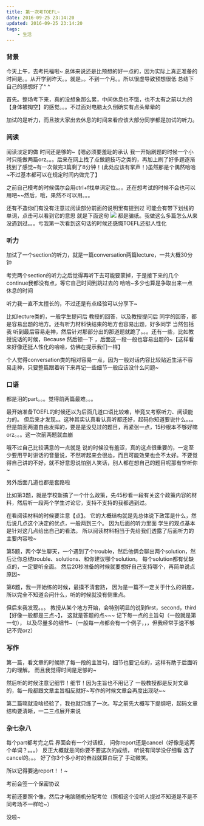 ```yaml
---
title: 第一次考TOEFL~
date: 2016-09-25 23:14:20
updated: 2016-09-25 23:14:20
tags:
	- 生活
---
```

### 背景
今天上午，去考托福啦~
总体来说还是比预想的好一点的，因为实际上真正准备的时间是。。从开学到昨天。。就是。。不到一个月。。所以很虚导致预想很低
总结下自己的感想好了^ ^
<!--more-->
首先。整场考下来，真的没想象那么累，中间休息也不饿，也不太有之前以为的【身体被掏空】的感觉。。。不过面对电脑太久倒确实有点头晕晕的

加试的是听力，而且按大家出去休息的时间来看应该大部分同学都是加试的听力。
### 阅读
阅读淡定的做 时间还是够的~【嗯必须要羞耻的承认 我一开始刷题的时候一个小时只能做两篇orz。。。后来在网上找了点做题技巧之类的，再加上刷了好多题逐渐找到了感觉~有一次做完3篇剩了8分钟！(此处应该有掌声！)虽然那是个偶然哈哈~不过基本都可以在规定时间内做完了】

之前自己模考的时候偶尔会用ctrl+f找单词定位。。。还在想考试的时候不会也可以用吧~~然后，哦，果然不可以用。。。

还有不造你们有没有注意过阅读部分前面的说明里有提到过 可能会有带下划线的单词，点击可以看到它的意思
就是下面这句
![](/image/2016-09-25-TOEFL/toefl.png)
都是骗纸。我做这么多篇怎么从来没遇到过。。。亏我第一次看到这句话的时候还感慨TOEFL还挺人性化
### 听力
加试了一个section的听力，就是一篇conversation两篇lecture，一共大概30分钟

考完两个section的听力之后觉得再听下去可能要蒙掉，于是接下来的几个continue我都没有点，等它自己时间到跳过去的 哈哈~多少也算是争取出来一点休息的时间

听力我一直不太擅长的，不过还是有点经验可以分享下~

比如lecture类的，一般学生提问后 教授的回答，以及教授提问后 同学的回答，都是容易出题的地方。还有听力材料快结束的地方也容易出题，好多同学 当然包括我 听到最后容易走神，然后针对那部分出的那道题就跪了。。。还有一些，比如教授说话的时候，Because 然后顿一下 ，后面这一段一般也容易出题的~【这样看来好像还挺人性化的哈哈，仿佛在提示我们一样】

个人觉得conversation类的相对容易一点，因为一般对话内容比较贴近生活不容易走神，只要整篇跟着听下来再记一些细节一般应该没什么问题~
### 口语
都是泪的part。。。觉得前两篇最难。。。

最开始准备TOEFL的时候还以为后面几道口语比较难，毕竟又考察听力、阅读能力的。
但后来才发现。。这种其实认真看认真听都还好，起码你知道要说什么。。。但是前面两道自由发挥的，要是是没见过的题目，再紧张一点，15秒根本不够好嘛orz。。。这一次前两题就血崩

哦不过自己比较满意的一点就是 说的时候没有羞涩，真的这点很重要的，一定至少要用平时讲话的音量说，不然听起来会很怂，而且可能效果也会不太好。不要觉得自己讲的不好，就不好意思说怕别人笑话，别人都在想自己的题目呢那有空听你~


另外后面几道也都是套路啦

比如第3题，就是学校新搞了一个什么政策，先45秒看一段有关这个政策内容的材料，然后听一段两个学生讨论它，支持不支持的我都遇到过。

在看阅读材料的时候要注意【点】。
它的大概结构就是先总体说下政策是什么，然后说几点这个决定的优点，一般两到三个。
因为后面的听力里面 学生的观点基本是针对这几点给出自己的看法。
所以阅读材料相当于先给我们透露了后面听力的主要内容啦~

第5题，两个学生聊天，一个遇到了个trouble，然后他俩会聊出两个solution，然后让你总结trouble、solutions、和你建议哪个solution。
每个solution都有优缺点的，一定要听全面。
然后20秒准备的时候就要想好自己支持哪个，再简单说点原因~

第6题，我一开始练的时候，最摸不清套路，
因为是一篇不一定关于什么的讲座，所以完全不知道会问什么，听的时候就没有侧重点。

但后来我发现。。。
教授从某个地方开始，会特别明显的说到first，second，third【好像一般都是三点~】，
这就是答题的点~~~
记下每一点的主旨句（一般就是第一句），
以及尽量多的细节~（一般每一点都会有一个例子，，，但我经常手速不够记不完orz）
### 写作
第一篇，看文章的时候除了每一段的主旨句，细节也要记点的，这样有助于后面听力的理解。
而且我觉得时间是足够的~

然后听的时候注意记细节！细节！因为主旨也不用记了 一般教授都是反对文章的，每一段都跟文章主旨相反就好~写作的时候文章会再度出现哒~~

第二篇嘛就没啥经验了，我也就只练了一次。写之前先大概写下提纲吧，起码文章结构要清晰，一二三点展开来说

### 杂七杂八
每个part都考完之后 界面会有一个对话框，
问你report还是cancel（好像是这两个单词？。。。）
反正大概就是问你要不要这次的成绩，
听说有同学没仔细看 选了cancel的。。。
好了你3个多小时的奋战就算白玩了 手动微笑。

所以记得要选report！！~

考前会签一个保密协议

考前还要照个像，然后才电脑随机分配考位（照相这个没听人提过不知道是不是不同考场不一样哈~）

没啦~
